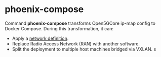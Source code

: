 # phoenix-compose

Command **phoenix-compose** transforms Open5GCore ip-map config to Docker Compose.
During this transformation, it can:

* Apply a [network definition](../netdef).
* Replace Radio Access Network (RAN) with another software.
* Split the deployment to multiple host machines bridged via VXLAN.
s